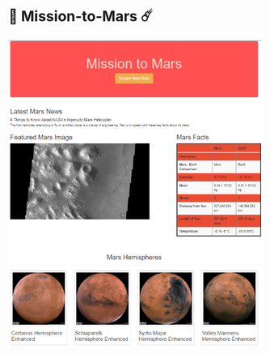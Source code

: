 # :robot:  Mission-to-Mars  :comet:

![Website](https://github.com/Super-Manda/Mission-to-Mars/blob/main/Images/Finished%20Product.png)
